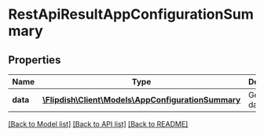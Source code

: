 # RestApiResultAppConfigurationSummary

## Properties
Name | Type | Description | Notes
------------ | ------------- | ------------- | -------------
**data** | [**\Flipdish\\Client\Models\AppConfigurationSummary**](AppConfigurationSummary.md) | Generic data object. | 

[[Back to Model list]](../README.md#documentation-for-models) [[Back to API list]](../README.md#documentation-for-api-endpoints) [[Back to README]](../README.md)


